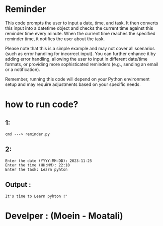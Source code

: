 # Reminder 
This code prompts the user to input a date, time, and task. It then converts this input into a datetime object and checks the current time against this reminder time every minute. When the current time reaches the specified reminder time, it notifies the user about the task.

Please note that this is a simple example and may not cover all scenarios (such as error handling for incorrect input). You can further enhance it by adding error handling, allowing the user to input in different date/time formats, or providing more sophisticated reminders (e.g., sending an email or a notification).

Remember, running this code will depend on your Python environment setup and may require adjustments based on your specific needs.


# how to run code?
## 1:
```
cmd ---> reminder.py 
```
## 2:
```
Enter the date (YYYY-MM-DD): 2023-11-25
Enter the time (HH:MM): 22:18
Enter the task: Learn pyhton
```
## Output :
```
It's time to Learn pyhton !"
```


# Develper : (Moein - Moatali)